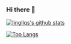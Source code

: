 ### Hi there 👋
[![lingllqs's github stats](https://github-readme-stats.vercel.app/api?username=lingllqs&count_private=true&show_icons=true&theme=radical)](https://github.com/lingllqs)

[![Top Langs](https://github-readme-stats.vercel.app/api/top-langs/?username=lingllqs&hide=php&theme=radical)](https://github.com/lingllqs)
